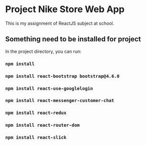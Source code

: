 # Project Nike Store Web App

This is my assignment of ReactJS subject at school.

## Something need to be installed for project

In the project directory, you can run:

### `npm install`
### `npm install react-bootstrap bootstrap@4.6.0`

### `npm install react-use-googlelogin`

### `npm install react-messenger-customer-chat`

### `npm install react-redux`

### `npm install react-router-dom`
### `npm install react-slick`
